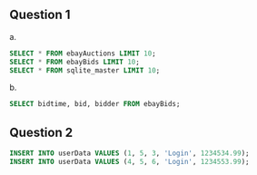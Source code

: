 ## Question 1
a.
```sql
SELECT * FROM ebayAuctions LIMIT 10;
SELECT * FROM ebayBids LIMIT 10;
SELECT * FROM sqlite_master LIMIT 10;
```
b.
```sql
SELECT bidtime, bid, bidder FROM ebayBids;
```
## Question 2

```sql
INSERT INTO userData VALUES (1, 5, 3, 'Login', 1234534.99);
INSERT INTO userData VALUES (4, 5, 6, 'Login', 1234553.99);
```